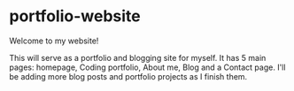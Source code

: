 # portfolio-website
Welcome to my website!

This will serve as a portfolio and blogging site for myself. It has 5 main pages: homepage, Coding portfolio, About me, Blog and a Contact page. I'll be adding more blog posts and portfolio projects as I finish them.
